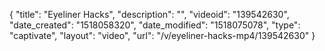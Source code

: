 {
    "title": "Eyeliner Hacks",
    "description": "",
    "videoid": "139542630",
    "date_created": "1518058320",
    "date_modified": "1518075078",
    "type": "captivate",
    "layout": "video",
    "url": "\/v\/eyeliner-hacks-mp4\/139542630"
}